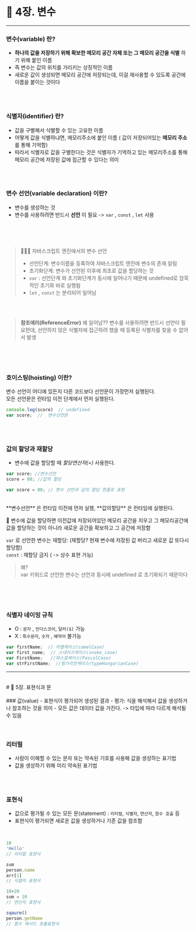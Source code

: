 # 📌 4장. 변수

----------

### 변수(variable) 란?


- **하나의 값을 저장하기 위해 확보한 메모리 공간 자체 또는 그 메모리 공간을 식별** 하기 위해 붙인 이름
- 즉 변수는 값의 위치를 가리키는 상징적인 이름
- 새로운 값이 생성되면 메모리 공간에 저장되는데, 이걸 재사용할 수 있도록 공간에 이름을 붙이는 것이다

<br>
<br>

### 식별자(identifier) 란?
- 값을 구별해서 식별할 수 있는 고유한 이름
- 어떻게 값을 식별하냐면, 메모리주소에 붙인 이름 ( 값이 저장되어있는 **메모리 주소** 를 통해 기억함)
- 따라서 식별자로 값을 구별한다는 것은 식별자가 기억하고 있는 메모리주소를 통해 메모리 공간에 저장된 값에 접근할 수 있다는 의미
<br>
<br>

### 변수 선언(variable declaration) 이란?
- 변수를 생성하는 것 
- 변수를 사용하려면 반드시 **선언** 이 필요 -> ` var ` , ` const ` , ` let ` 사용
<br>
<br>
<br>

> 👩🏻‍💻 자바스크립트 엔진에서의 변수 선언
>- 선언단계: 변수이름을 등록하여 자바스크립트 엔진에 변수의 존재 알림
>- 초기화단계: 변수가 선언된 이후에 최초로 값을 할당하는 것
>- ` var ` : 선언단계 와 초기화단계가 동시에 일어나기 때문에 undefined로 암묵적인 초기화 바로 실행됨 
>- ` let ` ,  ` const ` 는 분리되어 일어남

<br>
<br>

> **참조에러(ReferenceError)**
> 왜 일어남?? 변수를 사용하려면 반드시 선언이 필요한데, 선언하지 않은 식별자에 접근하려 했을 때 등록된 식별자를 찾을 수 없어서 발생
<br>
<br>
<br>

### 호이스팅(hoisting) 이란?
변수 선언이 어디에 있든지 다른 코드보다 선언문이 가장먼저 실행된다.<br>
모든 선언문은 런타임 이전 단계에서 먼저 실행된다. 

```javascript
console.log(score)  // undefined
var score;  //  변수선언문
```
<br>
<br>

### 값의 할당과 재할당
- 변수에 값을 할당할 때 *할당연산자(=)* 사용한다. 

```javascript
var score; //변수선언
score = 80; //값의 할당

var score = 80; // 변수 선언과 값의 할당 한줄로 표현
```
<br>
**변수선언** 은 런타임 이전에 먼저 실헹, **값의할당** 은 런타임에 실행된다. 
<br>

📌 변수에 값을 할당하면 이전값에 저장되어있던 메모리 공간을 지우고 그 메모리공간에 값을 할당하는 것이 아니라 새로운 공간을 확보하고 그 공간에 저장함 

` var ` 로 선언한 변수는 재할당: (재할당? 현재 변수에 저장된 값 버리고 새로운 값 또다시 할당함) <br>
` const ` : 재할당 금지 ( -> 상수 표현 가능)

> 왜? <br>
> var 키워드로 선언한 변수는 선언과 동시에 undefined 로 초기화되기 때문이다
<br>
<br>
<br>

### 식별자 네이밍 규칙
- O : ` 문자 ` , ` 언더스코어 `, ` 달러($) ` 가능
- X : ` 특수문자 `, ` 숫자 ` , ` 예약어 ` 불가능
````javascript
var firstName;  // 카멜케이스(camelCase)
var first_name;  // 스네이크케이스(snake_case)
var FirstName;   //파스칼케이스(PascalCase)
var strFirstName;  //헝가리언케이스(typeHungarianCase)
````

---------
<br>
# 📌 5장. 표현식과 문
<br>
<br>
### 값(value)
- 표현식이 평가되어 생성된 결과
  - 평가: 식을 해석해서 값을 생성하거나 참조하는 것을 의미
- 모든 값은 데이터 값을 가진다. -> 타입에 따라 다르게 해석될 수 있음
<br>
<br>
<br>

### 리터럴
- 사람이 이해할 수 있는 문자 또는 약속된 기호를 사용해 값을 생성하는 표기법
- 값을 생성하기 위해 미리 약속된 표기법
<br>
<br>

### 표현식
- 값으로 평가될 수 있는 모든 문(statement) : ` 리터럴 `, ` 식별자 `, ` 연산자 `, ` 함수 호출 ` 등 
- 표현식이 평가되면 새로운 값을 생성하거나 기존 값을 참조함
<br>

````javascript
10
'Hello'
// 리터럴 표현식

sum
person.name
arr[1]
// 식별자 표현식

10+20
sum = 10
// 연산자 표현식

sqaure()
person.getName
// 함수 메서드 호출표현식

````
  





